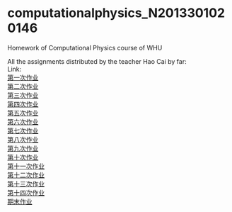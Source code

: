 # computationalphysics_N2013301020146
Homework of Computational Physics course of WHU

All the assignments distributed by the teacher Hao Cai by far:  
Link:  
[第一次作业](https://github.com/caihao/computational_physics_whu/blob/master/Exercises.md#第一次作业)  
[第二次作业](https://github.com/caihao/computational_physics_whu/blob/master/Exercises.md#第二次作业)  
[第三次作业](https://github.com/NABLAfai/computationalphysics_N2013301020146/blob/master/the%203rd%20homework.md)  
[第四次作业](https://github.com/NABLAfai/computationalphysics_N2013301020146/blob/master/the%204th%20homework.md)  
[第五次作业](https://www.zybuluo.com/NABLAfai/note/407620)  
[第六次作业](https://www.zybuluo.com/NABLAfai/note/407620)  
[第七次作业](https://www.zybuluo.com/NABLAfai/note/408336)  
[第八次作业](https://www.zybuluo.com/NABLAfai/note/419143)  
[第九次作业](https://www.zybuluo.com/NABLAfai/note/419563)  
[第十次作业](https://www.zybuluo.com/NABLAfai/note/419050)  
[第十一次作业](https://www.zybuluo.com/NABLAfai/note/490216)  
[第十二次作业](https://www.zybuluo.com/NABLAfai/note/411902)  
[第十三次作业]()  
[第十四次作业]()  
[期末作业]()
